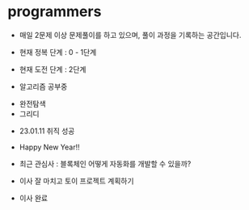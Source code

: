 # programmers
* 매일 2문제 이상 문제풀이를 하고 있으며, 풀이 과정을 기록하는 공간입니다.
* 현재 정복 단계 : 0 - 1단계
* 현재 도전 단계 : 2단계


* 알고리즘 공부중
- 완전탐색 
- 그리디


* 23.01.11 취직 성공

* Happy New Year!!

* 최근 관심사 : 블록체인
어떻게 자동화를 개발할 수 있을까?

* 이사 잘 마치고 토이 프로젝트 계획하기
- 이사 완료
